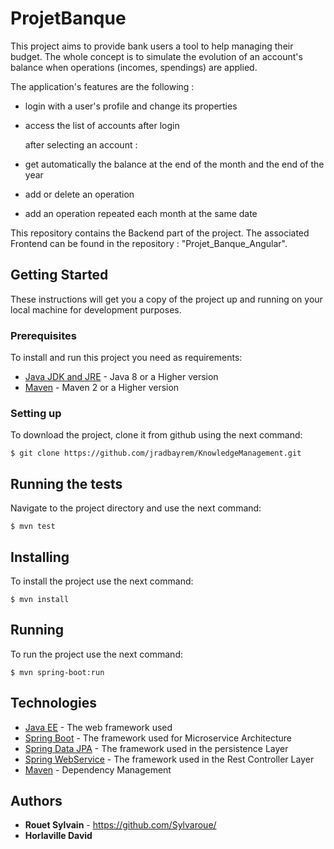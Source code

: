 # ProjetBanque

This project aims to provide bank users a tool to help managing their budget.
The whole concept is to simulate the evolution of an account's balance when operations (incomes, spendings) are applied.

The application's features are the following :
* login with a user's profile and change its properties
* access the list of accounts after login

  after selecting an account :
* get automatically the balance at the end of the month and the end of the year
* add or delete an operation
* add an operation repeated each month at the same date

This repository contains the Backend part of the project. The associated Frontend can be found in the repository : "Projet_Banque_Angular".

## Getting Started

These instructions will get you a copy of the project up and running on your local machine for development purposes.


### Prerequisites

To install and run this project you need as requirements:

* [Java JDK and JRE](https://www.java.com/fr/download/) - Java 8 or a Higher version
* [Maven](https://maven.apache.org/) - Maven 2 or a Higher version


### Setting up

To download the project, clone it from github using the next command:

```
$ git clone https://github.com/jradbayrem/KnowledgeManagement.git
```


## Running the tests

Navigate to the project directory and use the next command:

```
$ mvn test 
```

## Installing

To install the project use the next command:

```
$ mvn install
```

## Running

To run the project use the next command:

```
$ mvn spring-boot:run
```

## Technologies

* [Java EE](https://www.oracle.com/technetwork/java/javaee/overview/index.html) - The web framework used
* [Spring Boot](https://spring.io/projects/spring-boot) - The framework used for Microservice Architecture
* [Spring Data JPA](https://spring.io/projects/spring-data-jpa) - The framework used in the persistence Layer
* [Spring WebService](https://spring.io/projects/spring-ws) - The framework used in the Rest Controller Layer
* [Maven](https://maven.apache.org/) - Dependency Management


## Authors

* **Rouet Sylvain** - https://github.com/Sylvaroue/
* **Horlaville David**
